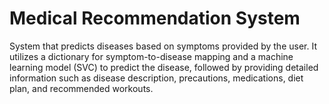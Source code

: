 # Medical Recommendation System

System that predicts diseases based on symptoms provided by the user. It utilizes a dictionary for symptom-to-disease mapping and a machine learning model (SVC) to predict the disease, followed by providing detailed information such as disease description, precautions, medications, diet plan, and recommended workouts.






